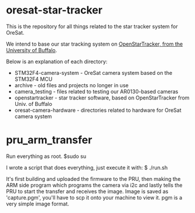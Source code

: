 # oresat-star-tracker

This is the repository for all things related to the star tracker system for OreSat. 

We intend to base our star tracking system on [OpenStarTracker, from the University of Buffalo](http://openstartracker.org "OpenStarTracker, from the University of Buffalo").

Below is an explanation of each directory:

- STM32F4-camera-system - OreSat camera system based on the STM32F4 MCU
- archive - old files and projects no longer in use
- camera_testing - files related to testing our AR0130-based cameras
- openstartracker - star tracker software, based on OpenStarTracker from Univ. of Buffalo
- oresat-camera-hardware - directories related to hardware for OreSat camera system

# pru_arm_transfer

Run everything as root.
$sudo su

I wrote a script that does everything, just execute it with:
$ ./run.sh

It's first building and uploaded the firmware to the PRU, then making the ARM
side program which programs the camera via i2c and lastly tells the PRU to
start the transfer and receives the image. Image is saved as 'capture.pgm',
you'll have to scp it onto your machine to view it. pgm is a very simple image
format.
